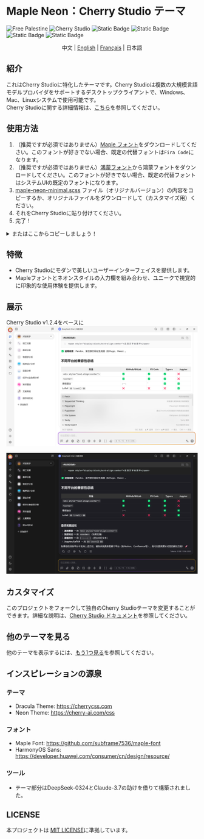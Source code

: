 # Maple Neon：Cherry Studio テーマ

![Free Palestine](https://freepalestinemovement.org/wp-content/uploads/2013/06/banner.jpg)
![Cherry Studio](https://www.cherry-ai.com/assets/cherry-logo-CtmH594q.svg)
![Static Badge](https://img.shields.io/badge/Tailored_for-Cherry_Studio-red?logo=Github)
![Static Badge](https://img.shields.io/badge/License-MIT-blue)
![Static Badge](https://img.shields.io/badge/Language-SCSS-pink?logo=css)
![Static Badge](https://img.shields.io/badge/Release-v1.2.1-green)
<div style="text-align: center">
中文 |
<a href="https://github.com/BoningtonChen/CherryStudio_themes/blob/master/README.md">English</a> |
<a href="https://github.com/BoningtonChen/CherryStudio_themes/blob/master/docs/README.fr.md">Français</a> |
日本語
</div>

## 紹介

これはCherry Studioに特化したテーマです。Cherry Studioは複数の大規模言語モデルプロバイダをサポートするデスクトップクライアントで、Windows、Mac、Linuxシステムで使用可能です。\
Cherry Studioに関する詳細情報は、[こちら](https://github.com/CherryHQ/cherry-studio)を参照してください。

## 使用方法

1. （推奨ですが必須ではありません）[Maple フォント](https://github.com/subframe7536/maple-font/releases/download/v7.3/MapleMono-NF-CN-unhinted.zip)をダウンロードしてください。このフォントが好きでない場合、既定の代替フォントは`Fira Code`になります。
2. （推奨ですが必須ではありません）[鴻蒙フォント](https://developer.huawei.com/images/download/general/HarmonyOS-Sans.zip)から鴻蒙フォントをダウンロードしてください。このフォントが好きでない場合、既定の代替フォントはシステムUIの既定のフォントになります。
3. [maple-neon-minimal.scss](../themes/maple-neon-minimal.scss) ファイル（オリジナルバージョン）の内容をコピーするか、オリジナルファイルをダウンロードして（カスタマイズ用）ください。
4. それをCherry Studioに貼り付けてください。
5. 完了！

<details>
<summary>またはここからコピーしましょう！</summary>

```scss
/* Maple Neon Theme: Complete Version of Maple Neon */

/* 动画定义 */
@keyframes clickAnimation {
    0% {
        opacity: 1;
    }
    50% {
        opacity: 0.7; /* 轻微的透明度变化作为点击反馈，增强动画效果 */
    }
    100% {
        opacity: 1;
    }
}

@keyframes page-popup-right {
    from {
        transform: translateX(-2em);
        opacity: 0;
    }
    to {
        transform: translateX(0);
        opacity: 100%;
    }
}

@keyframes page-popup-left {
    from {
        transform: translateX(2em);
        opacity: 0;
    }
    to {
        transform: translateX(0);
        opacity: 100%;
    }
}

/* 基础变量定义 */
:root {
    //   --chat-background-assistant: #fff;
    //   --color-border: rgba(120, 120, 120, 0.08) !important;

    /* --- 动画相关变量 --- */
    --animation: cubic-bezier(0.25, 0.1, 0.25, 1); /* 调整为更快的 ease-out */
    --short-timer: 0.15s; /* 缩短时间 */
    --long-timer: 0.3s; /* 缩短时间 */
    --button-border-radius: 12px;
    --button-border-radius-hover: 12px; /* 保持 hover 时圆角不变 */
    --button-border-radius-active: 12px; /* 保持 active 时圆角不变 */

    /* --- 字体规范对齐 --- */
    /* 基础字体 (对应规范中的 --font-family) */
    --content-font: "HarmonyOS Sans", "HarmonyOS Sans SC", "Noto Sans", "Noto Sans SC", Ubuntu, -apple-system,
    BlinkMacSystemFont, "Segoe UI", system-ui, Roboto, Oxygen, Cantarell, "Open Sans", "Helvetica Neue", Arial,
    "Noto Sans", sans-serif, "Apple Color Emoji", "Segoe UI Emoji", "Segoe UI Symbol", "Noto Color Emoji" !important;
    --content-font-weight: normal;

    /* 标题/UI 字体 (对应规范中的 --font-family-serif, 但这里保持无衬线优先) */
    --title-font: "HarmonyOS Sans", "HarmonyOS Sans SC", "Noto Serif", "Noto Serif SC", "Microsoft Sans", -apple-system,
    BlinkMacSystemFont, "Segoe UI", system-ui, Ubuntu, Roboto, Oxygen, Cantarell, "Open Sans", "Helvetica Neue",
    serif, Arial, "Noto Sans", "Apple Color Emoji", "Segoe UI Emoji", "Segoe UI Symbol", "Noto Color Emoji" !important;
    --title-font-weight: bold;

    /* 代码字体 (对应规范中的 --code-font-family) */
    --monospace-font: "Maple Mono NF CN", "Cascadia Code", "Fira Code", "Consolas", Menlo, Courier, monospace !important;
    --monospace-font-weight: normal;

    --ui-font-weight: bold; /* 保留UI元素的特定粗细控制 */

    // --input-gradient-opacity: 1;

    //   --box-shadow-message: 0 4px 16px -8px rgba(0, 0, 0, 0.04);
    //   --border-radius-message: 16px;
}

/* --- 浅色模式输入栏文本及光标颜色修复 --- */
body[theme-mode="light"] {
    #inputbar input,
    #inputbar textarea,
    #inputbox,
    .form-control {
        color: var(--color-text) !important; /* 使用规范中定义的浅色模式文本颜色 */
        caret-color: var(--color-text) !important; /* 使用规范中定义的浅色模式文本颜色作为光标颜色 */
    }
}

/* 消息容器样式：增加霓虹AI助手效果 */
/* 输入框动画效果 */
@keyframes gradientFlow {
    0% {
        background-position: 0 50%;
    }

    50% {
        background-position: 100% 50%;
    }

    100% {
        background-position: 0 50%;
    }
}

#inputbar::before {
    content: "";
    position: absolute;
    inset: -2px;
    border-radius: inherit;
    padding: 3px;
    background: linear-gradient(
                    90deg,
                    #ff6a01,
                /* 爱马仕橙，原色：#d65f00 */ #f8c91c,
                /* 那不勒斯黄，原色：#ffb800 */ #8a2be2,
                /* 紫罗兰色，原色：#8a2be2 */ #f8c91c,
                /* #ffb800 */ #ff6901 /* #d65e00 */
    );
    background-size: 200% 200%;
    mask:
            linear-gradient(#000 0 0) content-box,
            linear-gradient(#000 0 0);
    -webkit-mask-composite: destination-out; /* 兼容旧版 WebKit 内核浏览器 */
    mask-composite: exclude;
    animation: gradientFlow 4s linear infinite;
    opacity: 0;
    transition: all 0.4s ease-in-out;
    pointer-events: auto;
}

#inputbar:focus-within::before {
    opacity: 1;
}

/* 字体样式更改 */
/* UI元素使用粗体 */
body,
div:not(.message-content-container),
span:not(.message-content-container span),
h1,
h2,
h3,
h4,
h5,
h6,
header,
nav,
.sidebar,
.menu,
.button,
.tabs,
.navigation,
.header,
.footer,
.title {
    font-family: var(--title-font), sans-serif;
    font-weight: var(--title-font-weight);
}

/* 消息内容和输入区域 */
.message-content-container,
.message-content-container *,
p,
li,
ul,
ol,
.form-control,
#inputbox,
textarea {
    font-family: var(--content-font), sans-serif;
    font-weight: var(--content-font-weight);
}

/* 代码块和内联代码的特殊字体处理 */
pre,
pre *,
code,
.markdown-body pre,
.markdown-body pre *,
.markdown-body code {
    font-family: var(--monospace-font), monospace !important;
    font-weight: var(--monospace-font-weight);
    -webkit-font-feature-settings:
            "liga" 1,
            "calt" 1,
            "ss01" 1,
            "ss02" 1,
            "ss03" 1,
            "zero" 1 !important;
    font-feature-settings:
            "liga" 1,
            "calt" 1,
            "ss01" 1,
            "ss02" 1,
            "ss03" 1,
            "zero" 1 !important;
    text-rendering: optimizeLegibility;
}

/* --- 动画应用 --- */
[class^="MessageLineContainer"] {
    /* background: var(--chat-background); */ /* 保持 Maple Neon 原有背景 */
    border-radius: var(--button-border-radius);

    [class^="MessageItem"]:active {
        animation: clickAnimation var(--long-timer) var(--animation);
    }
}

[class^="SettingHelpTextRow"] {
    display: inline-block;
}

[class^="Icon"]:hover,
[class^="ant"]:hover,
[class^="ActionButton"]:hover,
[class^="TopicListItem"]:hover,
[class^="ProviderListItem"]:hover,
[class^="MenuItem"]:hover,
[class^="MenuButton"]:hover,
[class^="EmojiBackground"]:hover {
    border-radius: var(--button-border-radius-hover) !important;
    transition: border-radius var(--short-timer) var(--animation);
}

[class^="IconItem"]:active,
[class^="ant-avatar"]:active,
[class^="ant-btn"]:active,
[class^="ant-segmented-item"]:active,
[class^="anticon"]:active,
[class^="ant-upload"]:active,
[class^="ant-divider"]:active,
[class^="ant-tooltip"]:active,
[class^="ant-message"]:active,
[class^="ActionButton"]:active,
[class^="TopicListItem"]:active,
[class^="ProviderListItem"]:active,
[class^="MenuItem"]:active,
[class^="MenuButton"]:active,
[class^="EmojiBackground"]:active,
[class~="ant-dropdown-menu-item"]:active,
[class~="ant-dropdown-menu-submenu-title"]:active,
[class~="ant-select-selector"]:active,
[class~="ant-select-item"]:active {
    border-radius: var(--button-border-radius-active) !important;
    transition: border-radius var(--short-timer) var(--animation);
    animation: clickAnimation var(--long-timer) var(--animation);
}

/* Adapted to v1.2.8 */
[class^="Menus"] {
    [class^="Icon"]:active {
        border-radius: var(--button-border-radius-active) !important;
        transition: border-radius var(--short-timer) var(--animation);
        animation: clickAnimation var(--long-timer) var(--animation);
    }
}

[class^="Icon"],
[class^="ant"],
[class^="ActionButton"],
[class^="TopicListItem"],
[class^="ProviderListItem"],
[class^="MenuItem"],
[class^="MenuButton"],
[class^="EmojiBackground"] {
    border-radius: var(--button-border-radius) !important;
}

[class^="ant-switch"] {
    border-radius: 100px !important;
}

/* 保持 Maple Neon 原有背景色定义 */
/* body[theme-mode="light"] {
    background-color: var(--background-light-new);
}

body[theme-mode="dark"] {
    background-color: var(--background-dark-new) !important;
} */

/* 保持 Maple Neon 原有 hover 效果 */
/* [theme-mode="light"] .bubble .message-user .message-action-button:hover {
    background-color: var(--button-hover-light) !important;
}

[theme-mode="dark"] .bubble .message-user .message-action-button:hover {
    background-color: var(--button-hover-dark) !important;
} */

[theme-mode="light"] button.ant-btn:hover,
[theme-mode="dark"] button.ant-btn:hover {
    border-radius: var(--button-border-radius) !important; /* pulse.scss 中是 --button-border-radius，保持一致 */
}

/* 保持 Maple Neon 原有 input 背景 */
/* [theme-mode="light"] [class^="ant-input"],
[theme-mode="light"] button.ant-btn-variant-outlined {
    background-color: var(--input-bg-light) !important;
}

[theme-mode="dark"] [class^="ant-input"],
[theme-mode="dark"] button.ant-btn-variant-outlined {
    background-color: var(--input-bg-dark) !important;
} */

[class$="-tabs-content"],
[class$="-tab"],
[id^="content-container"],
[class^="MessageContainer"],
[class^="SettingContent"],
[class^="SettingContainer"],
[class^="SettingGroup"],
[class^="MenuList"],
[class^="ProviderList"],
[class^="Main"],
[class~="message-assistant"] {
    animation: page-popup-right var(--short-timer) var(--animation);
}

[class~="message-user"] {
    animation: page-popup-left var(--short-timer) var(--animation);
}

/* Bug fixes from pulse.scss - 检查是否与 Maple Neon 冲突 */
/* .bubble .message-user .message-action-button:hover {
    background-color: var(--color-background-mute);
} */
/* 保持 Maple Neon 原有 hover 效果，避免潜在冲突 */
```

</details>

## 特徴

- Cherry Studioにモダンで美しいユーザーインターフェイスを提供します。
- Mapleフォントとネオンスタイルの入力欄を組み合わせ、ユニークで視覚的に印象的な使用体験を提供します。

## 展示

Cherry Studio v1.2.4をベースに
![明るいページ](../examples/main-page-light.png)

![暗いページ](../examples/main-page-dark.png)

## カスタマイズ

このプロジェクトをフォークして独自のCherry Studioテーマを変更することができます。詳細な説明は、[Cherry Studio ドキュメント](https://docs.cherry-ai.com/personalization-settings/css)を参照してください。

## 他のテーマを見る

他のテーマを表示するには、[もう1つ見る](../OneMoreGlance.md)を参照してください。

## インスピレーションの源泉

### テーマ

- Dracula Theme: <https://cherrycss.com>
- Neon Theme: <https://cherry-ai.com/css>

### フォント

- Maple Font: <https://github.com/subframe7536/maple-font>
- HarmonyOS Sans: <https://developer.huawei.com/consumer/cn/design/resource/>

### ツール

- テーマ部分はDeepSeek-0324とClaude-3.7の助けを借りて構築されました。

## LICENSE

本プロジェクトは [MIT LICENSE](../LICENSE)に準拠しています。
